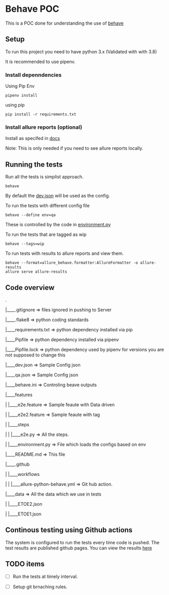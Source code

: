 # Behave POC
This is a POC done for understanding the use of [behave](https://behave.readthedocs.io/en/stable/index.html)

## Setup
To run this project you need to have python 3.x (Validated with with 3.8)

It is recommended to use pipenv. 

### Install depenndencies 
Using Pip Env
```
pipenv install
```

using pip
```
pip install -r requirements.txt
```

### Install allure reports (optional)
Install as specifed in [docs](https://github.com/allure-framework/allure2) 

Note: This is only needed if you need to see allure reports locally.

## Running the tests

Run all the tests is simplist approach.
```
behave
```
By default the [dev.json](./dev.json) will be used as the config.

To run the tests with different config file
```
behave --define env=qa  
```
These is controlled by the code in [environment.py](./features/environment.py)

To run the tests that are tagged as wip
```
behave --tags=wip  
```

To run tests with results to allure reports and view them.
```
behave --format=allure_behave.formatter:AllureFormatter -o allure-results
allure serve allure-results
```

## Code overview

.

|____.gitignore => files ignored in pushing to Server

|____.flake8  => python coding standards

|____requirements.txt => python dependency installed via pip

|____Pipfile => python dependency installed via pipenv

|____Pipfile.lock => python dependency used by pipenv for versions you are not supposed to change this

|____dev.json =>  Sample Config json

|____qa.json =>  Sample Config json

|____behave.ini => Controling beave outputs 

|____features

| |____e2e.feature => Sample feaute with Data driven

| |____e2e2.feature => Sample feaute with tag

| |____steps

| | |____e2e.py => All the steps. 

| |____environment.py => File which loads the configs based on env

|____README.md => This file

|____.github

| |____workflows

| | |____allure-python-behave.yml => Git hub action.

|____data => All the data which we use in tests

| |____ETOE2.json

| |____ETOE1.json

## Continous testing using Github actions
The system is configured to run the tests every time code is pushed. The test results are published github pages. You can view the results [here](https://pyxisperformance.github.io/behavePOC/)

## TODO items

- [ ] Run the tests at timely interval.
- [ ] Setup git brnaching rules.


